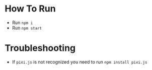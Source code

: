# How To Run
- Run `npm i`
- Run `npm start`

# Troubleshooting
- If `pixi.js` is not recognized you need to run `npm install pixi.js`